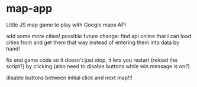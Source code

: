 # map-app
Little JS map game to play with Google maps API







add some more cities!
possible future change:  find api online that I can load cities from and get them that way instead of entering them into data by hand!



fix end game code so it doesn't just stop, it lets you restart (reload the script?) by clicking
(also need to disable buttons while win message is on?)


disable buttons between initial click and next map!!!


